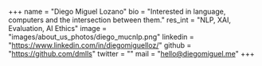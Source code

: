 +++ 
name = "Diego Miguel Lozano"
bio = "Interested in language, computers and the intersection between them."
res_int = "NLP, XAI, Evaluation, AI Ethics"
image = "images/about_us_photos/diego_mucnlp.png"
linkedin = "https://www.linkedin.com/in/diegomiguelloz/"
github = "https://github.com/dmlls"
twitter = ""
mail = "hello@diegomiguel.me"
+++